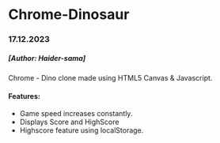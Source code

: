 # Chrome-Dinosaur
### 17.12.2023
##### [Author: Haider-sama]

Chrome - Dino clone made using HTML5 Canvas &amp; Javascript.

#### Features:
- Game speed increases constantly.
- Displays Score and HighScore
- Highscore feature using localStorage.
